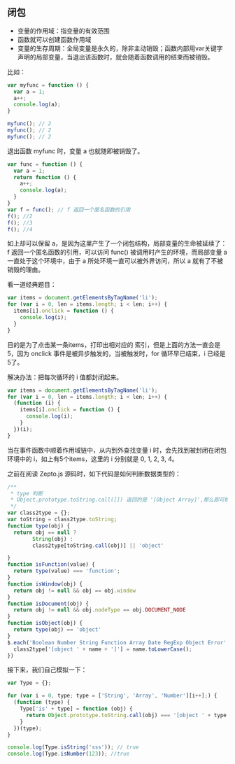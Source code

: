 ## 闭包

* 变量的作用域：指变量的有效范围
* 函数就可以创建函数作用域
* 变量的生存周期：全局变量是永久的，除非主动销毁；函数内部用var关键字声明的局部变量，当退出该函数时，就会随着函数调用的结束而被销毁。

比如：

```js
var myfunc = function () {
  var a = 1;  
  a++;
  console.log(a);
}

myfunc(); // 2
myfunc(); // 2
myfunc(); // 2
```

退出函数 myfunc 时，变量 a 也就随即被销毁了。

```js
var func = function () {
  var a = 1;
  return function () {
    a++;
    console.log(a);
  }
}
var f = func(); // f 返回一个匿名函数的引用
f(); //2
f(); //3
f(); //4
```

如上却可以保留 a，是因为这里产生了一个闭包结构，局部变量的生命被延续了：f 返回一个匿名函数的引用，可以访问 func() 被调用时产生的环境，而局部变量 a 一直处于这个环境中，由于 a 所处环境一直可以被外界访问，所以 a 就有了不被销毁的理由。

看一道经典题目：

```js
var items = document.getElementsByTagName('li');
for (var i = 0, len = items.length; i < len; i++) {
  items[i].onclick = function () {
    console.log(i);  
  }
}
```

目的是为了点击某一条items，打印出相对应的 索引，但是上面的方法一直会是 5，因为 onclick 事件是被异步触发的，当被触发时，for 循环早已结束，i 已经是5了。

解决办法：把每次循环的 i 值都封闭起来。

```js
var items = document.getElementsByTagName('li');
for (var i = 0, len = items.length; i < len; i++) {
  (function (i) {
    items[i].onclick = function () {
      console.log(i);
    }
  })(i);
}

```

当在事件函数中顺着作用域链中，从内到外查找变量 i 时，会先找到被封闭在闭包环境中的 i，如上有5个items，这里的 i 分别就是 0, 1, 2, 3, 4。

之前在阅读 Zepto.js 源码时，如下代码是如何判断数据类型的：

```js
/**
 * type 判断
 * Object.prototype.toString.call([]) 返回的是 '[Object Array]',那么即可根据这个获取 [] 的类型是 'array'
 */
var class2type = {};
var toString = class2type.toString;
function type(obj) {
  return obj == null ?
        String(obj) :
        class2type[toString.call(obj)] || 'object'

}
function isFunction(value) {
  return type(value) === 'function';
}
function isWindow(obj) {
  return obj != null && obj == obj.window
}
function isDocument(obj) {
  return obj != null && obj.nodeType == obj.DOCUMENT_NODE
}
function isObject(obj) {
  return type(obj) == 'object'
}
$.each('Boolean Number String Function Array Date RegExp Object Error'.split(' '), function(i, name) {
  class2type['[object ' + name + ']'] = name.toLowerCase();
})
```

接下来，我们自己模拟一下：

```js
var Type = {};

for (var i = 0, type; type = ['String', 'Array', 'Number'][i++];) {
  (function (type) {
    Type['is' + type] = function (obj) {
      return Object.prototype.toString.call(obj) === '[object ' + type + ']';
    }
  })(type);
}

console.log(Type.isString('sss')); // true
console.log(Type.isNumber(123)); //true
```

